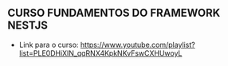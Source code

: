 ## CURSO FUNDAMENTOS DO FRAMEWORK NESTJS
- Link para o curso: https://www.youtube.com/playlist?list=PLE0DHiXlN_qqRNX4KpkNKvFswCXHUwoyL